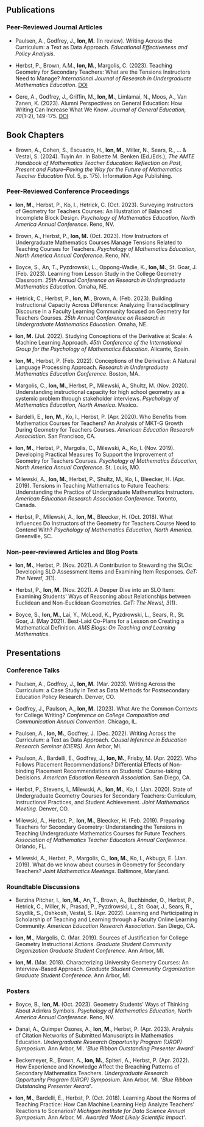 ## Publications

### Peer-Reviewed Journal Articles

- Paulsen, A., Godfrey, J., **Ion, M.** (In review). Writing Across the Curriculum: a Text as Data Approach. *Educational Effectiveness and Policy Analysis*.

- Herbst, P., Brown, A.M., **Ion, M.**, Margolis, C. (2023). Teaching Geometry for Secondary Teachers: What are the Tensions Instructors Need to Manage? *International Journal of Research in Undergraduate Mathematics Education*. [DOI](https://doi-org.proxy.lib.umich.edu/10.1007/s40753-023-00216-0)

- Gere, A., Godfrey, J., Griffin, M., **Ion, M.**, Limlamai, N., Moos, A., Van Zanen, K. (2023). Alumni Perspectives on General Education: How Writing Can Increase What We Know. *Journal of General Education, 70*(1-2), 149-175. [DOI](https://doi.org/10.5325/jgeneeduc.70.1-2.0149)

## Book Chapters

- Brown, A., Cohen, S., Escuadro, H., **Ion, M.**, Miller, N., Sears, R., ... & Vestal, S. (2024). Tuyin An. In Babette M. Benken (Ed./Eds.), *The AMTE Handbook of Mathematics Teacher Education: Reflection on Past, Present and Future–Paving the Way for the Future of Mathematics Teacher Education* (Vol. 5, p. 175). Information Age Publishing.

### Peer-Reviewed Conference Proceedings

- **Ion, M.**, Herbst, P., Ko, I., Hetrick, C. (Oct. 2023). Surveying Instructors of Geometry for Teachers Courses: An Illustration of Balanced Incomplete Block Design. *Psychology of Mathematics Education, North America Annual Conference*. Reno, NV.

- Brown, A., Herbst, P., **Ion, M.** (Oct. 2023). How Instructors of Undergraduate Mathematics Courses Manage Tensions Related to Teaching Courses for Teachers. *Psychology of Mathematics Education, North America Annual Conference*. Reno, NV.

- Boyce, S., An, T., Pyzdrowski, L., Oppong-Wadie, K., **Ion, M.**, St. Goar, J. (Feb. 2023). Learning from Lesson Study in the College Geometry Classroom. *25th Annual Conference on Research in Undergraduate Mathematics Education*. Omaha, NE.

- Hetrick, C., Herbst, P., **Ion, M.**, Brown, A. (Feb. 2023). Building Instructional Capacity Across Difference: Analyzing Transdisciplinary Discourse in a Faculty Learning Community focused on Geometry for Teachers Courses. *25th Annual Conference on Research in Undergraduate Mathematics Education*. Omaha, NE.

- **Ion, M.** (Jul. 2022). Studying Conceptions of the Derivative at Scale: A Machine Learning Approach. *45th Conference of the International Group for the Psychology of Mathematics Education*. Alicante, Spain.

- **Ion, M.**, Herbst, P. (Feb. 2022). Conceptions of the Derivative: A Natural Language Processing Approach. *Research in Undergraduate Mathematics Education Conference*. Boston, MA.

- Margolis, C., **Ion, M.**, Herbst, P., Milewski, A., Shultz, M. (Nov. 2020). Understanding instructional capacity for high school geometry as a systemic problem through stakeholder interviews. *Psychology of Mathematics Education, North America*. Mexico.

- Bardelli, E., **Ion, M.**, Ko, I., Herbst, P. (Apr. 2020). Who Benefits from Mathematics Courses for Teachers? An Analysis of MKT-G Growth During Geometry for Teachers Courses. *American Education Research Association*. San Francisco, CA.

- **Ion, M.**, Herbst, P., Margolis, C., Milewski, A., Ko, I. (Nov. 2019). Developing Practical Measures To Support the Improvement of Geometry for Teachers Courses. *Psychology of Mathematics Education, North America Annual Conference*. St. Louis, MO.

- Milewski, A., **Ion, M.**, Herbst, P., Shultz, M., Ko, I., Bleecker, H. (Apr. 2019). Tensions in Teaching Mathematics to Future Teachers: Understanding the Practice of Undergraduate Mathematics Instructors. *American Education Research Association Conference*. Toronto, Canada.

- Herbst, P., Milewski, A., **Ion, M.**, Bleecker, H. (Oct. 2018). What Influences Do Instructors of the Geometry for Teachers Course Need to Contend With? *Psychology of Mathematics Education, North America*. Greenville, SC.

### Non-peer-reviewed Articles and Blog Posts

- **Ion, M.**, Herbst, P. (Nov. 2021). A Contribution to Stewarding the SLOs: Developing SLO Assessment Items and Examining Item Responses. *GeT: The News!, 3*(1).

- Herbst, P., **Ion, M.** (Nov. 2021). A Deeper Dive into an SLO Item: Examining Students' Ways of Reasoning about Relationships between Euclidean and Non-Euclidean Geometries. *GeT: The News!, 3*(1).

- Boyce, S., **Ion, M.**, Lai, Y., McLeod, K., Pyzdrowski, L., Sears, R., St. Goar, J. (May 2021). Best-Laid Co-Plans for a Lesson on Creating a Mathematical Definition. *AMS Blogs: On Teaching and Learning Mathematics*.

## Presentations

### Conference Talks

- Paulsen, A., Godfrey, J., **Ion, M.** (Mar. 2023). Writing Across the Curriculum: a Case Study in Text as Data Methods for Postsecondary Education Policy Research. Denver, CO.

- Godfrey, J., Paulson, A., **Ion, M.** (2023). What Are the Common Contexts for College Writing? *Conference on College Composition and Communication Annual Convention*. Chicago, IL.

- Paulsen, A., **Ion, M.**, Godfrey, J. (Dec. 2022). Writing Across the Curriculum: a Text as Data Approach. *Causal Inference in Education Research Seminar (CIERS)*. Ann Arbor, MI.

- Paulson, A., Bardelli, E., Godfrey, J., **Ion, M.**, Frisby, M. (Apr. 2022). Who Follows Placement Recommendations? Differential Effects of Non-binding Placement Recommendations on Students' Course-taking Decisions. *American Education Research Association*. San Diego, CA.

- Herbst, P., Stevens, I., Milewski, A., **Ion, M.**, Ko, I. (Jan. 2020). State of Undergraduate Geometry Courses for Secondary Teachers: Curriculum, Instructional Practices, and Student Achievement. *Joint Mathematics Meeting*. Denver, CO.

- Milewski, A., Herbst, P., **Ion, M.**, Bleecker, H. (Feb. 2019). Preparing Teachers for Secondary Geometry: Understanding the Tensions in Teaching Undergraduate Mathematics Courses for Future Teachers. *Association of Mathematics Teacher Educators Annual Conference*. Orlando, FL.

- Milewski, A., Herbst, P., Margolis, C., **Ion, M.**, Ko, I., Akbuga, E. (Jan. 2019). What do we know about courses in Geometry for Secondary Teachers? *Joint Mathematics Meetings*. Baltimore, Maryland.


### Roundtable Discussions

- Berzina Pitcher, I., **Ion, M.**, An, T., Brown, A., Buchbinder, O., Herbst, P., Hetrick, C., Miller, N., Prasad, P., Pyzdrowski, L., St. Goar, J., Sears, R., Szydlik, S., Oshkosh, Vestal, S. (Apr. 2022). Learning and Participating in Scholarship of Teaching and Learning through a Faculty Online Learning Community. *American Education Research Association*. San Diego, CA.

- **Ion, M.**, Margolis, C. (Mar. 2019). Sources of Justification for College Geometry Instructional Actions. *Graduate Student Community Organization Graduate Student Conference*. Ann Arbor, MI.

- **Ion, M.** (Mar. 2018). Characterizing University Geometry Courses: An Interview-Based Approach. *Graduate Student Community Organization Graduate Student Conference*. Ann Arbor, MI.


### Posters

- Boyce, B., **Ion, M.** (Oct. 2023). Geometry Students' Ways of Thinking About Adinkra Symbols. *Psychology of Mathematics Education, North America Annual Conference*. Reno, NV.

- Danai, A., Quimper Osores, A., **Ion, M.**, Herbst, P. (Apr. 2023). Analysis of Citation Networks of Submitted Manuscripts in Mathematics Education. *Undergraduate Research Opportunity Program (UROP) Symposium*. Ann Arbor, MI. *'Blue Ribbon Outstanding Presenter Award'*

- Beckemeyer, R., Brown, A., **Ion, M.**, Spiteri, A., Herbst, P. (Apr. 2022). How Experience and Knowledge Affect the Breaching Patterns of Secondary Mathematics Teachers. *Undergraduate Research Opportunity Program (UROP) Symposium*. Ann Arbor, MI. *'Blue Ribbon Outstanding Presenter Award'*.

- **Ion, M.**, Bardelli, E., Herbst, P. (Oct. 2018). Learning About the Norms of Teaching Practice: How Can Machine Learning Help Analyze Teachers' Reactions to Scenarios? *Michigan Institute for Data Science Annual Symposium*. Ann Arbor, MI. *Awarded 'Most Likely Scientific Impact'*.